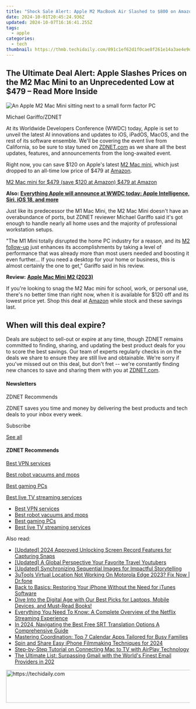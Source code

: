```yaml
---
title: "Shock Sale Alert: Apple M2 MacBook Air Slashed to $800 on Amazon, Well Ahead of October Prime Day | Tech News Roundup"
date: 2024-10-01T20:45:24.936Z
updated: 2024-10-07T16:16:41.255Z
tags:
  - apple
categories:
  - tech
thumbnail: https://thmb.techidaily.com/891c1ef62d1f0cae8f261e14a3ae4e9d18efe066afd0af7e2373c813aa6b6f85.jpg
---
```


## The Ultimate Deal Alert: Apple Slashes Prices on the M2 Mac Mini to an Unprecedented Low at $479 – Read More Inside

![An Apple M2 Mac Mini sitting next to a small form factor PC](https://www.zdnet.com/a/img/resize/7a52f37f82340bfb178d88c5dd5f88fe7215226c/2023/02/10/2c753b8c-6b35-4235-a2d0-003d2f7c4fa4/m2-mac-mini-review-size-comparison.jpg?auto=webp&width=1280)

Michael Gariffo/ZDNET

At its Worldwide Developers Conference (WWDC) today, Apple is set to unveil the latest AI innovations and updates to iOS, iPadOS, MacOS, and the rest of its software ensemble. We'll be covering the event live from California, so be sure to stay tuned on [ZDNET.com](https://www.zdnet.com/) as we share all the best updates, features, and announcements from the long-awaited event. 

Right now, you can save $120 on Apple's latest [M2 Mac mini](https://buy.geni.us/Proxy.ashx?TSID=368250&GR%5FURL=https%3A%2F%2Fwww.amazon.com%2Fdp%2FB0BSHGHGXR%3Ftag%3Dzd-buy-button-20%26ascsubtag%3D%5F%5FCOM%5FCLICK%5FID%5F%5F%7C331baa21-ab31-460b-a6ee-4bf8bd240395%7Cdtp&dtb=1), which just dropped to an all-time low price of $479 at [Amazon](https://buy.geni.us/Proxy.ashx?TSID=368250&GR%5FURL=https%3A%2F%2Fwww.amazon.com%2Fdp%2FB0BSHGHGXR%3Ftag%3Dzd-buy-button-20%26ascsubtag%3D%5F%5FCOM%5FCLICK%5FID%5F%5F%7C331baa21-ab31-460b-a6ee-4bf8bd240395%7Cdtp&dtb=1). 

[M2 Mac mini for $479 (save $120 at Amazon) $479 at Amazon](https://buy.geni.us/Proxy.ashx?TSID=368250&GR%5FURL=https%3A%2F%2Fwww.amazon.com%2Fdp%2FB0BSHGHGXR%3Ftag%3Dzd-buy-button-20%26ascsubtag%3D%5F%5FCOM%5FCLICK%5FID%5F%5F%7C331baa21-ab31-460b-a6ee-4bf8bd240395%7Cdtp&dtb=1)

**Also:** [**Everything Apple will announce at WWDC today: Apple Intelligence, Siri, iOS 18, and more**](https://www.zdnet.com/article/everything-apple-will-announce-at-wwdc-today-apple-intelligence-siri-ios-18-more/)

Just like its predecessor the M1 Mac Mini, the M2 Mac Mini doesn't have an overabundance of ports, but ZDNET reviewer Michael Gariffo said it's got enough to handle nearly all home uses and the majority of professional workstation setups. 

"The M1 Mini totally disrupted the home PC industry for a reason, and its [M2 follow-up](https://www.zdnet.com/article/apples-new-mac-mini-with-m2-chip-is-faster-more-capable-and-somehow-cheaper/) just enhances its accomplishments by taking a level of performance that was already more than most users needed and boosting it even further... If you need a desktop for your home or business, this is almost certainly the one to get," Gariffo said in his review. 

**Review:** [**Apple Mac Mini M2 (2023)**](https://www.zdnet.com/article/apple-mac-mini-2023-review/)

If you're looking to snag the M2 Mac mini for school, work, or personal use, there's no better time than right now, when it is available for $120 off and its lowest price yet. Shop this deal at [Amazon](https://buy.geni.us/Proxy.ashx?TSID=368250&GR%5FURL=https%3A%2F%2Fwww.amazon.com%2Fdp%2FB0BSHGHGXR%3Ftag%3Dzd-buy-button-20%26ascsubtag%3D%5F%5FCOM%5FCLICK%5FID%5F%5F%7C331baa21-ab31-460b-a6ee-4bf8bd240395%7Cdtp&dtb=1) while stock and these savings last. 

## When will this deal expire?

Deals are subject to sell-out or expire at any time, though ZDNET remains committed to finding, sharing, and updating the best product deals for you to score the best savings. Our team of experts regularly checks in on the deals we share to ensure they are still live and obtainable. We're sorry if you've missed out on this deal, but don't fret -- we're constantly finding new chances to save and sharing them with you at [ZDNET.com](https://www.zdnet.com/). 

#### Newsletters

ZDNET Recommends

ZDNET saves you time and money by delivering the best products and tech deals to your inbox every week.

 Subscribe

[See all](https://www.zdnet.com/newsletters/)

#### **ZDNET** Recommends

[Best VPN services](https://www.zdnet.com/article/best-vpn/ "Best VPN services")

[Best robot vacuums and mops](https://www.zdnet.com/article/best-robot-vacuum-mop/ "Best robot vacuums and mops")

[Best gaming PCs](https://www.zdnet.com/article/best-gaming-pc/ "Best gaming PCs")

[Best live TV streaming services](https://www.zdnet.com/article/best-live-tv-streaming-service/ "Best live TV streaming services")

* [Best VPN services](https://www.zdnet.com/article/best-vpn/ "Best VPN services")
* [Best robot vacuums and mops](https://www.zdnet.com/article/best-robot-vacuum-mop/ "Best robot vacuums and mops")
* [Best gaming PCs](https://www.zdnet.com/article/best-gaming-pc/ "Best gaming PCs")
* [Best live TV streaming services](https://www.zdnet.com/article/best-live-tv-streaming-service/ "Best live TV streaming services")

<ins class="adsbygoogle"
     style="display:block"
     data-ad-format="autorelaxed"
     data-ad-client="ca-pub-7571918770474297"
     data-ad-slot="1223367746"></ins>

<ins class="adsbygoogle"
     style="display:block"
     data-ad-client="ca-pub-7571918770474297"
     data-ad-slot="8358498916"
     data-ad-format="auto"
     data-full-width-responsive="true"></ins>

<span class="atpl-alsoreadstyle">Also read:</span>
<div><ul>
<li><a href="https://snapchat-videos.techidaily.com/updated-2024-approved-unlocking-screen-record-features-for-capturing-snaps/"><u>[Updated] 2024 Approved Unlocking Screen Record Features for Capturing Snaps</u></a></li>
<li><a href="https://youtube-video-recordings.techidaily.com/updated-a-global-perspective-your-favorite-travel-youtubers/"><u>[Updated] A Global Perspective Your Favorite Travel Youtubers</u></a></li>
<li><a href="https://some-skills.techidaily.com/updated-synchronizing-sequential-images-for-impactful-storytelling/"><u>[Updated] Synchronizing Sequential Images for Impactful Storytelling</u></a></li>
<li><a href="https://location-fake.techidaily.com/3utools-virtual-location-not-working-on-motorola-edge-2023-fix-now-drfone-by-drfone-virtual-android/"><u>3uTools Virtual Location Not Working On Motorola Edge 2023? Fix Now | Dr.fone</u></a></li>
<li><a href="https://fox-that.techidaily.com/back-to-basics-restoring-your-iphone-without-the-need-for-itunes-software/"><u>Back to Basics: Restoring Your iPhone Without the Need for iTunes Software</u></a></li>
<li><a href="https://tech-renaissance.techidaily.com/1722894476596-dive-into-the-digital-age-with-our-best-picks-for-laptops-mobile-devices-and-must-read-books/"><u>Dive Into the Digital Age with Our Best Picks for Laptops, Mobile Devices, and Must-Read Books!</u></a></li>
<li><a href="https://tech-renaissance.techidaily.com/everything-you-need-to-know-a-complete-overview-of-the-netflix-streaming-experience/"><u>Everything You Need To Know: A Complete Overview of the Netflix Streaming Experience</u></a></li>
<li><a href="https://extra-guidance.techidaily.com/in-2024-navigating-the-best-free-srt-translation-options-a-comprehensive-guide/"><u>In 2024, Navigating the Best Free SRT Translation Options A Comprehensive Guide</u></a></li>
<li><a href="https://techtrends.techidaily.com/mastering-coordination-top-7-calendar-apps-tailored-for-busy-families/"><u>Mastering Coordination: Top 7 Calendar Apps Tailored for Busy Families</u></a></li>
<li><a href="https://facebook-video-content.techidaily.com/spin-and-share-easy-iphone-filmmaking-techniques-for-2024/"><u>Spin and Share Easy iPhone Filmmaking Techniques for 2024</u></a></li>
<li><a href="https://tech-renaissance.techidaily.com/step-by-step-tutorial-on-connecting-mac-to-tv-with-airplay-technology/"><u>Step-by-Step Tutorial on Connecting Mac to TV with AirPlay Technology</u></a></li>
<li><a href="https://tech-renaissance.techidaily.com/the-ultimate-list-surpassing-gmail-with-the-worlds-finest-email-providers-in-202/"><u>The Ultimate List: Surpassing Gmail with the World's Finest Email Providers in 202</u></a></li>
</ul></div>

<!-- affiliate ads begin -->
<a href="https://appsumo.8odi.net/c/5597632/2111968/7443" target="_top" id="2111968">
  <img src="//a.impactradius-go.com/display-ad/7443-2111968" border="0" alt="https://techidaily.com" width="728" height="90"/>
</a>
<img height="0" width="0" src="https://appsumo.8odi.net/i/5597632/2111968/7443" style="position:absolute;visibility:hidden;" border="0" />
<!-- affiliate ads end -->

